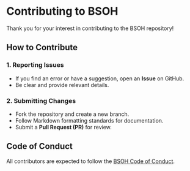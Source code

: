 # Contributing to BSOH  

Thank you for your interest in contributing to the BSOH repository!  

## How to Contribute  

### 1. Reporting Issues  
- If you find an error or have a suggestion, open an **Issue** on GitHub.  
- Be clear and provide relevant details.  

### 2. Submitting Changes  
- Fork the repository and create a new branch.  
- Follow Markdown formatting standards for documentation.  
- Submit a **Pull Request (PR)** for review.  

## Code of Conduct  
All contributors are expected to follow the [BSOH Code of Conduct](../CODE_OF_CONDUCT.md).  
